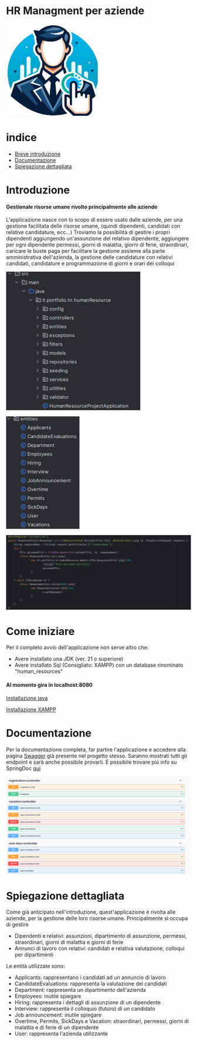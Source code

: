 # HR Managment per aziende


<img src="/images/Designer.png" width="250" height="250" style="border-radius: 10px;" alt="a">

# indice
- [Breve introduzione](#introduzione)
- [Documentazione](#documentazione)
- [Spiegazione dettagliata](#spiegazione-dettagliata)


# Introduzione
#### Gestionale risorse umane rivolto principalmente alle aziende

L'applicazione nasce con lo scopo di essere usato dalle aziende, per una gestione facilitata 
delle risorse umane, (quindi dipendenti, candidati con relative candidature, ecc...)
Troviamo la possibilità di gestire i propri dipendenti aggiungendo un'assunzione del
relativo dipendente, aggiungere per ogni dipendente permessi, giorni di malattia, 
giorni di ferie, straordinari, caricare le buste paga per facilitare la gestione assieme alla parte amministrativa dell'azienda, 
la gestione delle candidature con relativi candidati, candidature e programmazione di giorni e orari dei
colloqui


![general project structure](/images/project%20structure.png) 

![structure](/images/structure.png) 

![controller](/images/controller.png)


# Come iniziare

Per il completo avvio dell'applicazione non serve altro che:

- Avere installato una JDK (ver. 21 o superiore) 
- Avere installato Sql (Consigliato: XAMPP) con un database rinominato "human_resources"
#### Al momento gira in localhost:8080
[Installazione java](https://www.java.com/it/download/manual.jsp)

[Installazione XAMPP](https://www.apachefriends.org/it/index.html)

# Documentazione
Per la documentazione completa, far partire l'applicazione e accedere alla pagina [Swagger](http://localhost:8080/swagger-ui/index.html) 
già presente nel progetto stesso.
Saranno mostrati tutti gli endpoint e sarà anche possibile provarli. È possibile trovare
più info su SpringDoc [qui](https://springdoc.org/)

![Documentazione](/images/documentazione.png)


# Spiegazione dettagliata
Come già anticipato nell'introduzione, quest'applicazione è rivolta alle aziende, 
per la gestione delle loro risorse umane. Principalmente si occupa di gestire

- Dipendenti e relativi: assunzioni, dipartimento di assunzione, permessi, straordinari, giorni di malattia e giorni di ferie 
- Annunci di lavoro con relativi: candidati e relativa valutazione, colloqui per dipartimenti

Le entità utilizzate sono: 

- Applicants: rappresentano i candidati ad un annuncio di lavoro 
- CandidateEvaluations: rappresenta la valutazione dei candidati
- Department: rappresenta un dipartimento dell'azienda 
- Employees: inutile spiegare
- Hiring: rappresenta i dettagli di assunzione di un dipendente
- Interview: rappresenta il colloquio (futuro) di un candidato
- Job announcement: inutile spiegare
- Overtime, Permits, SickDays e Vacation: straordinari, permessi, giorni di malattia e di ferie di un dipendente
- User: rappresenta l'azienda utilizzante


 <i class="fab fa-github-square"></i>


